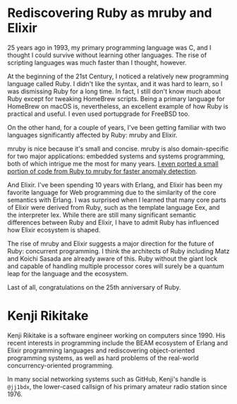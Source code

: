 # Rediscovering Ruby as mruby and Elixir

25 years ago in 1993, my primary programming language was C, and I thought I could survive without learning other languages. The rise of scripting languages was much faster than I thought, however.

At the beginning of the 21st Century, I noticed a relatively new programming language called Ruby. I didn't like the syntax, and it was hard to learn, so I was dismissing Ruby for a long time. In fact, I still don't know much about Ruby except for tweaking HomeBrew scripts. Being a primary language for HomeBrew on macOS is, nevertheless, an excellent example of how Ruby is practical and useful. I even used portupgrade for FreeBSD too.

On the other hand, for a couple of years, I've been getting familiar with two languages significantly affected by Ruby: mruby and Elixir.

mruby is nice because it's small and concise. mruby is also domain-specific for two major applications: embedded systems and systems programming, both of which intrigue me the most for many years. [I even ported a small portion of code from Ruby to mruby for faster anomaly detection](https://github.com/matsumotory/mruby-matrix/pull/1).

And Elixir. I've been spending 10 years with Erlang, and Elixir has been my favorite language for Web programming due to the similarity of the core semantics with Erlang. I was surprised when I learned that many core parts of Elixir were derived from Ruby, such as the template language Eex, and the interpreter Iex. While there are still many significant semantic differences between Ruby and Elixir, I have to admit Ruby has influenced how Elixir ecosystem is shaped.

The rise of mruby and Elixir suggests a major direction for the future of Ruby: concurrent programming. I think the architects of Ruby including Matz and Koichi Sasada are already aware of this. Ruby without the giant lock and capable of handling multiple processor cores will surely be a quantum leap for the language and the ecosystem.

Last of all, congratulations on the 25th anniversary of Ruby.

# Kenji Rikitake

Kenji Rikitake is a software engineer working on computers since 1990. His recent interests in programming include the BEAM ecosystem of Erlang and Elixir programming languages and rediscovering object-oriented programming systems, as well as hard problems of the real-world concurrency-oriented programming.

In many social networking systems such as GitHub, Kenji's handle is `@jj1bdx`, the lower-cased callsign of his primary amateur radio station since 1976.
